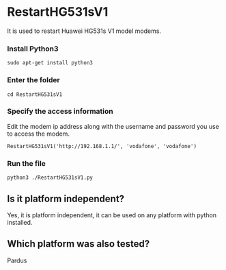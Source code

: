 # RestartHG531sV1
It is used to restart Huawei HG531s V1 model modems.

### Install Python3

    sudo apt-get install python3

### Enter the folder

    cd RestartHG531sV1

### Specify the access information

Edit the modem ip address along with the username and password you use to access the modem.

    RestartHG531sV1('http://192.168.1.1/', 'vodafone', 'vodafone')

### Run the file

    python3 ./RestartHG531sV1.py

## Is it platform independent?

Yes, it is platform independent, it can be used on any platform with python installed.

## Which platform was also tested?

Pardus
